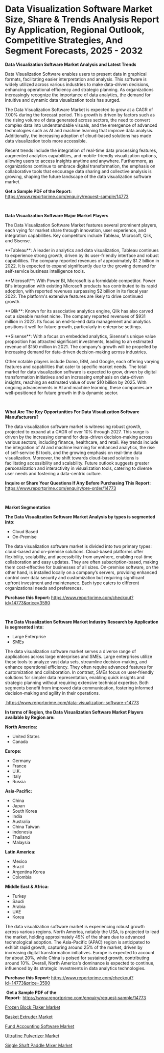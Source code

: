 <p><h1>Data Visualization Software Market Size, Share & Trends Analysis Report By Application, Regional Outlook, Competitive Strategies, And Segment Forecasts, 2025 - 2032</h1></p><p><strong>Data Visualization Software Market Analysis and Latest Trends</strong></p>
<p><p>Data Visualization Software enables users to present data in graphical formats, facilitating easier interpretation and analysis. This software is widely utilized across various industries to make data-driven decisions, enhancing operational efficiency and strategic planning. As organizations increasingly recognize the importance of data analytics, the demand for intuitive and dynamic data visualization tools has surged.</p><p>The Data Visualization Software Market is expected to grow at a CAGR of 7.00% during the forecast period. This growth is driven by factors such as the rising volume of data generated across sectors, the need to convert complex data into understandable visuals, and the emergence of advanced technologies such as AI and machine learning that improve data analysis. Additionally, the increasing adoption of cloud-based solutions has made data visualization tools more accessible.</p><p>Recent trends include the integration of real-time data processing features, augmented analytics capabilities, and mobile-friendly visualization options, allowing users to access insights anytime and anywhere. Furthermore, as organizations continue to embrace digital transformation, the emphasis on collaborative tools that encourage data sharing and collective analysis is growing, shaping the future landscape of the data visualization software market.</p></p>
<p><strong>Get a Sample PDF of the Report:&nbsp;</strong> <a href="https://www.reportprime.com/enquiry/request-sample/14773?utm_campaign=3005&utm_medium=2&utm_source=Github&utm_content=ia&utm_term=20032025&utm_id=data-visualization-software">https://www.reportprime.com/enquiry/request-sample/14773</a></p>
<p>&nbsp;</p>
<p><strong>Data Visualization Software Major Market Players</strong></p>
<p><p>The Data Visualization Software Market features several prominent players, each vying for market share through innovation, user experience, and integration capabilities. Key competitors include Tableau, Microsoft, Qlik, and Sisense.</p><p>**Tableau**: A leader in analytics and data visualization, Tableau continues to experience strong growth, driven by its user-friendly interface and robust capabilities. The company reported revenues of approximately $1.2 billion in 2022. It is expected to expand significantly due to the growing demand for self-service business intelligence tools.</p><p>**Microsoft**: With Power BI, Microsoft is a formidable competitor. Power BI's integration with existing Microsoft products has contributed to its rapid adoption, with reported revenues surpassing $2 billion in its fiscal year 2022. The platform's extensive features are likely to drive continued growth.</p><p>**Qlik**: Known for its associative analytics engine, Qlik has also carved out a sizeable market niche. The company reported revenues of $931 million in 2022. Its focus on end-to-end data management and analytics positions it well for future growth, particularly in enterprise settings.</p><p>**Sisense**: With a focus on embedded analytics, Sisense's unique value proposition has attracted significant investments, leading to an estimated revenue of $150 million in 2021. The company's growth will be propelled by increasing demand for data-driven decision-making across industries.</p><p>Other notable players include Domo, IBM, and Google, each offering varying features and capabilities that cater to specific market needs. The total market for data visualization software is expected to grow, driven by digital transformation initiatives and an increasing emphasis on data-driven insights, reaching an estimated value of over $10 billion by 2025. With ongoing advancements in AI and machine learning, these companies are well-positioned for future growth in this dynamic sector.</p></p>
<p>&nbsp;</p>
<p><strong>What Are The Key Opportunities For Data Visualization Software Manufacturers?</strong></p>
<p><p>The data visualization software market is witnessing robust growth, projected to expand at a CAGR of over 10% through 2027. This surge is driven by the increasing demand for data-driven decision-making across various sectors, including finance, healthcare, and retail. Key trends include the integration of AI and machine learning for enhanced analytics, the rise of self-service BI tools, and the growing emphasis on real-time data visualization. Moreover, the shift towards cloud-based solutions is facilitating accessibility and scalability. Future outlook suggests greater personalization and interactivity in visualization tools, catering to diverse user needs and fostering a data-centric culture.</p></p>
<p><strong>Inquire or Share Your Questions If Any Before Purchasing This Report:</strong> <a href="https://www.reportprime.com/enquiry/pre-order/14773?utm_campaign=3005&utm_medium=2&utm_source=Github&utm_content=ia&utm_term=20032025&utm_id=data-visualization-software">https://www.reportprime.com/enquiry/pre-order/14773</a></p>
<p>&nbsp;</p>
<p><strong>Market Segmentation</strong></p>
<p><strong>The Data Visualization Software Market Analysis by types is segmented into:</strong></p>
<p><ul><li>Cloud Based</li><li>On-Premise</li></ul></p>
<p><p>The data visualization software market is divided into two primary types: cloud-based and on-premise solutions. Cloud-based platforms offer flexibility, scalability, and accessibility from anywhere, enabling real-time collaboration and easy updates. They are often subscription-based, making them cost-effective for businesses of all sizes. On-premise software, on the other hand, is installed locally on a company’s servers, providing enhanced control over data security and customization but requiring significant upfront investment and maintenance. Each type caters to different organizational needs and preferences.</p></p>
<p><strong>Purchase this Report:&nbsp;</strong><a href="https://www.reportprime.com/checkout?id=14773&price=3590&utm_campaign=3005&utm_medium=2&utm_source=Github&utm_content=ia&utm_term=20032025&utm_id=data-visualization-software">https://www.reportprime.com/checkout?id=14773&price=3590</a></p>
<p>&nbsp;</p>
<p><strong>The Data Visualization Software Market Industry Research by Application is segmented into:</strong></p>
<p><ul><li>Large Enterprise</li><li>SMEs</li></ul></p>
<p><p>The data visualization software market serves a diverse range of applications across large enterprises and SMEs. Large enterprises utilize these tools to analyze vast data sets, streamline decision-making, and enhance operational efficiency. They often require advanced features for customization and collaboration. In contrast, SMEs focus on user-friendly solutions for simpler data representation, enabling quick insights and strategic planning without requiring extensive technical expertise. Both segments benefit from improved data communication, fostering informed decision-making and agility in their operations.</p></p>
<p><a href="https://www.reportprime.com/data-visualization-software-r14773?utm_campaign=3005&utm_medium=2&utm_source=Github&utm_content=ia&utm_term=20032025&utm_id=data-visualization-software">&nbsp;https://www.reportprime.com/data-visualization-software-r14773</a></p>
<p><strong>In terms of Region, the Data Visualization Software Market Players available by Region are:</strong></p>
<p>
    <p> <strong> North America: </strong>
        <ul>
            <li>United States</li>
            <li>Canada</li>
        </ul>
        </p> 
    <p> <strong> Europe: </strong>
        <ul>
            <li>Germany</li>
            <li>France</li>
            <li>U.K.</li>
            <li>Italy</li>
            <li>Russia</li>
        </ul>
        </p> 
    <p> <strong> Asia-Pacific: </strong>
        <ul>
            <li>China</li>
            <li>Japan</li>
            <li>South Korea</li>
            <li>India</li>
            <li>Australia</li>
            <li>China Taiwan</li>
            <li>Indonesia</li>
            <li>Thailand</li>
            <li>Malaysia</li>
        </ul>
        </p> 
    <p> <strong> Latin America: </strong>
        <ul>
            <li>Mexico</li>
            <li>Brazil</li>
            <li>Argentina Korea</li>
            <li>Colombia</li>
        </ul>
        </p> 
    <p> <strong> Middle East & Africa: </strong>
        <ul>
            <li>Turkey</li>
            <li>Saudi</li>
            <li>Arabia</li>
            <li>UAE</li>
            <li>Korea</li>
        </ul>
    </p>
    </p>
<p><p>The data visualization software market is experiencing robust growth across various regions. North America, notably the USA, is projected to lead the market, holding approximately 45% of the share due to advanced technological adoption. The Asia-Pacific (APAC) region is anticipated to exhibit rapid growth, capturing around 25% of the market, driven by increasing digital transformation initiatives. Europe is expected to account for about 20%, while China is poised for sustained growth, contributing around 10%. Overall, North America's dominance is expected to continue, influenced by its strategic investments in data analytics technologies.</p></p>
<p><strong>Purchase this Report: </strong><a href="https://www.reportprime.com/checkout?id=14773&price=3590&utm_campaign=3005&utm_medium=2&utm_source=Github&utm_content=ia&utm_term=20032025&utm_id=data-visualization-software">https://www.reportprime.com/checkout?id=14773&price=3590</a></p>
<p>&nbsp;<strong>Get a Sample PDF of the Report:&nbsp;&nbsp;</strong><a href="https://www.reportprime.com/enquiry/request-sample/14773?utm_campaign=3005&utm_medium=2&utm_source=Github&utm_content=ia&utm_term=20032025&utm_id=data-visualization-software">https://www.reportprime.com/enquiry/request-sample/14773</a></p>
<p><strong></strong></p>
<p><p><a href="https://www.linkedin.com/pulse/impressive-size-global-frozen-block-flaker-market-set-reach-wr6wf?utm_campaign=3005&utm_medium=2&utm_source=Github&utm_content=ia&utm_term=20032025&utm_id=data-visualization-software">Frozen Block Flaker Market</a></p><p><a href="https://www.linkedin.com/pulse/outlook-basket-extruder-market-2025-2032-competitive-insights-tf4pf?utm_campaign=3005&utm_medium=2&utm_source=Github&utm_content=ia&utm_term=20032025&utm_id=data-visualization-software">Basket Extruder Market</a></p><p><a href="https://github.com/haaszgettre6/Market-Research-Report-List-1/blob/main/fund-accounting-software-market.md?utm_campaign=3005&utm_medium=2&utm_source=Github&utm_content=ia&utm_term=20032025&utm_id=data-visualization-software">Fund Accounting Software Market</a></p><p><a href="https://www.linkedin.com/pulse/global-ultrafine-pulverizer-market-scope-its-rapid-growth-nt9df?utm_campaign=3005&utm_medium=2&utm_source=Github&utm_content=ia&utm_term=20032025&utm_id=data-visualization-software">Ultrafine Pulverizer Market</a></p><p><a href="https://www.linkedin.com/pulse/single-shaft-paddle-mixermarket-size-trends-growth-cmkaf?utm_campaign=3005&utm_medium=2&utm_source=Github&utm_content=ia&utm_term=20032025&utm_id=data-visualization-software">Single Shaft Paddle Mixer Market</a></p></p>